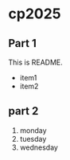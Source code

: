 # cp2025

## Part 1
 This is README.
 - item1
 - item2

 ## part 2
 1. monday
 1. tuesday
 1. wednesday
